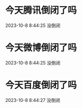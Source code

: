 # 今天腾讯倒闭了吗

2023-10-8 8:44:25 没倒闭

# 今天微博倒闭了吗

2023-10-8 8:44:25 没倒闭

# 今天百度倒闭了吗

2023-10-8 8:44:27 没倒闭

